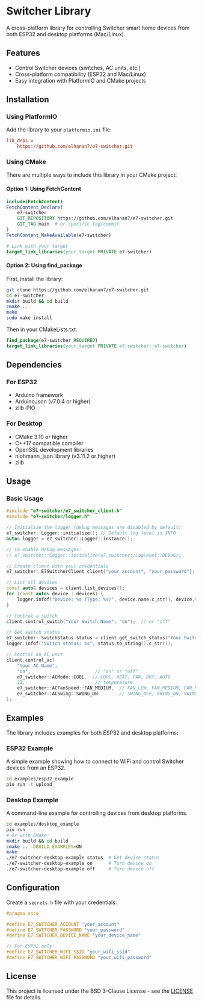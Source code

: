 # Switcher Library

A cross-platform library for controlling Switcher smart home devices from both ESP32 and desktop platforms (Mac/Linux).

## Features

- Control Switcher devices (switches, AC units, etc.)
- Cross-platform compatibility (ESP32 and Mac/Linux)
- Easy integration with PlatformIO and CMake projects

## Installation

### Using PlatformIO

Add the library to your `platformio.ini` file:

```ini
lib_deps = 
    https://github.com/elhanan7/e7-switcher.git
```

### Using CMake

There are multiple ways to include this library in your CMake project:

#### Option 1: Using FetchContent

```cmake
include(FetchContent)
FetchContent_Declare(
    e7-switcher
    GIT_REPOSITORY https://github.com/elhanan7/e7-switcher.git
    GIT_TAG main  # or specific tag/commit
)
FetchContent_MakeAvailable(e7-switcher)

# Link with your target
target_link_libraries(your_target PRIVATE e7-switcher)
```

#### Option 2: Using find_package

First, install the library:

```bash
git clone https://github.com/elhanan7/e7-switcher.git
cd e7-switcher
mkdir build && cd build
cmake ..
make
sudo make install
```

Then in your CMakeLists.txt:

```cmake
find_package(e7-switcher REQUIRED)
target_link_libraries(your_target PRIVATE e7-switcher::e7-switcher)
```

## Dependencies

### For ESP32
- Arduino framework
- ArduinoJson (v7.0.4 or higher)
- zlib-PIO

### For Desktop
- CMake 3.10 or higher
- C++17 compatible compiler
- OpenSSL development libraries
- nlohmann_json library (v3.11.2 or higher)
- zlib

## Usage

### Basic Usage

```cpp
#include "e7-switcher/e7_switcher_client.h"
#include "e7-switcher/logger.h"

// Initialize the logger (debug messages are disabled by default)
e7_switcher::Logger::initialize(); // Default log level is INFO
auto& logger = e7_switcher::Logger::instance();

// To enable debug messages:
// e7_switcher::Logger::initialize(e7_switcher::LogLevel::DEBUG);

// Create client with your credentials
e7_switcher::E7SwitcherClient client{"your_account", "your_password"};

// List all devices
const auto& devices = client.list_devices();
for (const auto& device : devices) {
    logger.infof("Device: %s (Type: %s)", device.name.c_str(), device.type.c_str());
}

// Control a switch
client.control_switch("Your Switch Name", "on");  // or "off"

// Get switch status
e7_switcher::SwitchStatus status = client.get_switch_status("Your Switch Name");
logger.infof("Switch status: %s", status.to_string().c_str());

// Control an AC unit
client.control_ac(
    "Your AC Name",
    "on",                        // "on" or "off"
    e7_switcher::ACMode::COOL,  // COOL, HEAT, FAN, DRY, AUTO
    22,                          // temperature
    e7_switcher::ACFanSpeed::FAN_MEDIUM,  // FAN_LOW, FAN_MEDIUM, FAN_HIGH, FAN_AUTO
    e7_switcher::ACSwing::SWING_ON        // SWING_OFF, SWING_ON, SWING_HORIZONTAL, SWING_VERTICAL
);
```

## Examples

The library includes examples for both ESP32 and desktop platforms:

### ESP32 Example

A simple example showing how to connect to WiFi and control Switcher devices from an ESP32.

```bash
cd examples/esp32_example
pio run -t upload
```

### Desktop Example

A command-line example for controlling devices from desktop platforms.

```bash
cd examples/desktop_example
pio run
# Or with CMake:
mkdir build && cd build
cmake .. -DBUILD_EXAMPLES=ON
make
./e7-switcher-desktop-example status  # Get device status
./e7-switcher-desktop-example on      # Turn device on
./e7-switcher-desktop-example off     # Turn device off
```

## Configuration

Create a `secrets.h` file with your credentials:

```cpp
#pragma once

#define E7_SWITCHER_ACCOUNT "your_account"
#define E7_SWITCHER_PASSWORD "your_password"
#define E7_SWITCHER_DEVICE_NAME "your_device_name"

// For ESP32 only
#define E7_SWITCHER_WIFI_SSID "your_wifi_ssid"
#define E7_SWITCHER_WIFI_PASSWORD "your_wifi_password"
```

## License

This project is licensed under the BSD 3-Clause License - see the [LICENSE](LICENSE) file for details.
